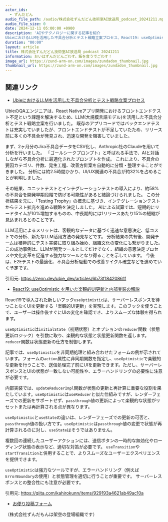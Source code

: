 ```yaml
---
actor_ids:
  - ずんだどん
audio_file_path: /audio/株式会社ずんだどん技術室AI放送局_podcast_20241211.mp3
audio_file_size: 0
date: 2024-12-11 05:00:00 +0900
description: 'AIやテクノロジーに関する記事を紹介  
UbieにおけるLLMを活用した不具合分析とテスト戦略立案プロセス、React19: useOptimistic を用いた楽観的UI更新と内部実装の解説'
duration: "00:00"
layout: article
title: 株式会社ずんだどん技術室AI放送局 podcast 20241211
information: おいはずんだどんごわす。飯を食うでごわす！
image_url: https://zund-arm-on.com/images/zundadon_thumbnail.jpg
thumbnail_url: https://zund-arm-on.com/images/zundadon_thumbnail.jpg
---
```


## 関連リンク


- [UbieにおけるLLMを活用した不具合分析とテスト戦略立案プロセス](https://zenn.dev/ubie_dev/articles/6b73f18420861f)  



UbieのQAエンジニアは、React Nativeアプリ開発におけるフロントエンドテスト不足という課題を解決するため、LLM(大規模言語モデル)を活用した不具合分析とテスト戦略立案を行いました。  既存のアプリコードではバックエンドテストは充実していましたが、フロントエンドテストが不足していたため、リリース前に多くの不具合が発見され、迅速な開発を阻害していました。

まず、2ヶ月分のJira不具合データをCSV化し、Anthropic社のClaudeを用いて分析を行いました。  「ゴールシークプロンプト」と呼ばれる手法で、AIと対話しながら不具合分析に最適化されたプロンプトを作成。  これにより、不具合の要因カテゴリ、件数、発生工程、改善方針案を自動的に分類・整理することができました。  分析には約2.5時間かかり、UI/UX関連の不具合が約32%を占めることが判明しました。

その結果、ユニットテストとインテグレーションテストの導入により、約58%の不具合を開発早期段階で防げる可能性があると結論づけられました。  この分析結果を元に、「Testing Trophy」の概念に基づき、インテグレーションテストからテスト拡充を進める戦略を決定しました。  AIによる試算では、短期的にリードタイムが10%増加するものの、中長期的には1リリースあたり15%の短縮が見込まれるとのことです。

LLM活用によるメリットは、客観的なデータに基づく迅速な意思決定、低コストでの分析、新たなLLM活用方法の発見などです。  分析結果の共有後、開発チームは積極的にテスト実装に取り組み始め、組織文化の変化にも繋がりました。  この成功事例は、LLMが開発ツールとしてだけでなく、組織の意思決定プロセスや文化変革を促進する強力なツールとなり得ることを示しています。 今後は、E2Eテストの最適化、不具合分析駆動での改善サイクル確立などを進めていく予定です。


引用元: https://zenn.dev/ubie_dev/articles/6b73f18420861f


- [React19: useOptimistic を用いた楽観的UI更新と内部実装の解説](https://qiita.com/kahirokunn/items/929193a4621ab49ac10a)  


React19で導入された新しいフック`useOptimistic`は、サーバーレスポンスを待つことなくUIを更新する「楽観的UI更新」を実現します。このフックを使うことで、ユーザーは操作後すぐにUIの変化を確認でき、よりスムーズな体験を得られます。

`useOptimistic`は`initialState`（初期状態）とオプションの`reducer`関数（状態更新ロジック）を引数に取り、楽観的な状態と状態更新関数を返します。  `reducer`関数は状態更新の仕方を制御します。

記事では、`useOptimistic`を非同期処理と組み合わせたフォームの例が示されています。フォームの`action`属性に非同期関数を指定し、`useOptimistic`で楽観的な更新を行うことで、送信処理完了前にUIを更新できます。ただし、サーバーレスポンスとUIの状態が一致しない可能性や、エラーハンドリングの必要性に注意が必要です。

内部実装では、`updateReducerImpl`関数が状態の更新と再計算に重要な役割を果たしています。`useOptimistic`は`useReducer`と似た仕組みですが、レンダーフェーズでの更新をサポートせず、`passthrough`値の更新によって楽観的な状態がリセットまたは再計算される点が異なります。

`useOptimistic`と`useState`の違いは、レンダーフェーズでの更新の可否と、`passthrough`値の扱い方です。`useOptimistic`は`passthrough`値の変更で状態が再計算されるのに対し、`useState`はそうではありません。

複数回の連続したユーザーアクションには、送信ボタンの一時的な無効化やローディング状態の表示など、適切な対策が必要です。  `useTransition`や`startTransition`と併用することで、よりスムーズなユーザーエクスペリエンスを提供できます。

`useOptimistic`は強力なツールですが、エラーハンドリング（例えば`ErrorBoundary`の使用）と状態管理を適切に行うことが重要です。  サーバーレスポンスとの整合性にも注意が必要です。


引用元: https://qiita.com/kahirokunn/items/929193a4621ab49ac10a



- [お便り投稿フォーム](https://forms.gle/ffg4JTfqdiqK62qf9)

（株式会社ずんだもんは架空の登場組織です）
